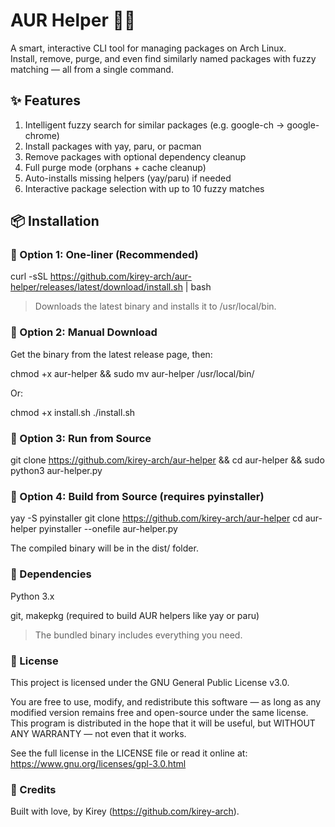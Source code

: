 # AUR Helper 🧠🐧

A smart, interactive CLI tool for managing packages on Arch Linux.  
Install, remove, purge, and even find similarly named packages with fuzzy matching — all from a single command.

## ✨ Features

1. Intelligent fuzzy search for similar packages (e.g. google-ch → google-chrome)
2. Install packages with yay, paru, or pacman
3. Remove packages with optional dependency cleanup
4. Full purge mode (orphans + cache cleanup)
5. Auto-installs missing helpers (yay/paru) if needed
6. Interactive package selection with up to 10 fuzzy matches

## 📦 Installation

### 🔹 Option 1: One-liner (Recommended)

curl -sSL https://github.com/kirey-arch/aur-helper/releases/latest/download/install.sh | bash

> Downloads the latest binary and installs it to /usr/local/bin.


### 🔹 Option 2: Manual Download

Get the binary from the latest release page, then:

chmod +x aur-helper && sudo mv aur-helper /usr/local/bin/

Or:

chmod +x install.sh
./install.sh

### 🔹 Option 3: Run from Source

git clone https://github.com/kirey-arch/aur-helper && cd aur-helper && sudo python3 aur-helper.py

### 🔹 Option 4: Build from Source (requires pyinstaller)

yay -S pyinstaller
git clone https://github.com/kirey-arch/aur-helper
cd aur-helper
pyinstaller --onefile aur-helper.py

The compiled binary will be in the dist/ folder.

### 🧪 Dependencies

Python 3.x

git, makepkg (required to build AUR helpers like yay or paru)

> The bundled binary includes everything you need.

### 📜 License

This project is licensed under the GNU General Public License v3.0.

You are free to use, modify, and redistribute this software — as long as any modified version remains free and open-source under the same license.
This program is distributed in the hope that it will be useful, but WITHOUT ANY WARRANTY — not even that it works.

See the full license in the LICENSE file or read it online at: https://www.gnu.org/licenses/gpl-3.0.html

### 💖 Credits

Built with love, by Kirey (https://github.com/kirey-arch).
